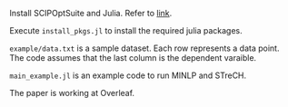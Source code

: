 Install SCIPOptSuite and Julia. 
Refer to [link](https://docs.google.com/document/d/1DCRQAZugv181wbx-RZYTGezuMRHp14NmeFdsRL8omHY/edit?usp=sharing).

Execute `install_pkgs.jl` to install the required julia packages.

`example/data.txt` is a sample dataset. Each row represents a data point. The code assumes that the last column is the dependent varaible.

`main_example.jl` is an example code to run MINLP and STreCH. 

The paper is working at Overleaf.

